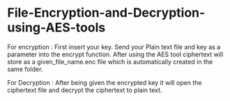 # File-Encryption-and-Decryption-using-AES-tools

For encryption : First insert your key. Send your Plain text file and key as a parameter into the encrypt function. After using the AES tool ciphertext will store as a given_file_name.enc file which is automatically created in the same folder.

For Decryption : After being given the encrypted key it will open the ciphertext file and decrypt the ciphertext to plain text.

        

